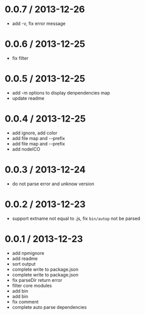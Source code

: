 
0.0.7 / 2013-12-26 
==================

  * add -v, fix error message

0.0.6 / 2013-12-25 
==================

  * fix filter

0.0.5 / 2013-12-25 
==================

  * add -m options to display denpendencies map
  * update readme

0.0.4 / 2013-12-25 
==================

  * add ignore, add color
  * add file map and --prefix
  * add file map and --prefix
  * add nodeICO

0.0.3 / 2013-12-24 
==================

  * do not parse error and unknow version

0.0.2 / 2013-12-23 
==================

  * support extname not equal to .js, fix `bin/autop` not be parsed

0.0.1 / 2013-12-23 
==================

  * add npmignore
  * add readme
  * sort output
  * complete write to package.json
  * complete write to package.json
  * fix parseDir return error
  * filter core modules
  * add bin
  * add bin
  * fix comment
  * complete auto parse dependencies
